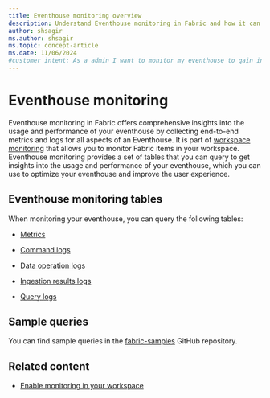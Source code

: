 ```yaml
---
title: Eventhouse monitoring overview
description: Understand Eventhouse monitoring in Fabric and how it can help you to gain insights into the usage and performance.
author: shsagir
ms.author: shsagir
ms.topic: concept-article
ms.date: 11/06/2024
#customer intent: As a admin I want to monitor my eventhouse to gain insights into the usage and performance that I can optimize my eventhouse and improve the user experience.
---
```


# Eventhouse monitoring

Eventhouse monitoring in Fabric offers comprehensive insights into the usage and performance of your eventhouse by collecting end-to-end metrics and logs for all aspects of an Eventhouse. It is part of [workspace monitoring](../get-started/workspace-monitoring-overview.md) that allows you to monitor Fabric items in your workspace. Eventhouse monitoring provides a set of tables that you can query to get insights into the usage and performance of your eventhouse, which you can use to optimize your eventhouse and improve the user experience.

## Eventhouse monitoring tables

When monitoring your eventhouse, you can query the following tables:

* [Metrics](monitor-logs-metrics.md)

* [Command logs](monitor-logs-command.md)
* [Data operation logs](monitor-logs-data-operation.md)
* [Ingestion results logs](monitor-logs-ingestion-results.md)
* [Query logs](monitor-logs-query.md)

## Sample queries

You can find sample queries in the [fabric-samples](https://github.com/microsoft/fabric-samples) GitHub repository.

## Related content

* [Enable monitoring in your workspace](../get-started/enable-workspace-monitoring.md)
